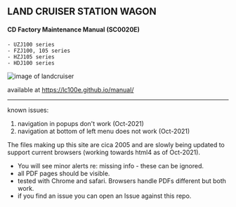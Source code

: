 
## LAND CRUISER STATION WAGON
#### CD Factory Maintenance Manual (SC0020E)

	- UZJ100 series
	- FZJ100, 105 series
	- HZJ105 series
	- HDJ100 series


![image of landcruiser](https://i.imgur.com/vKBx6Zz.jpg)


available at https://lc100e.github.io/manual/


---
known issues:
1. navigation in popups don't work (Oct-2021)
2. navigation at bottom of left menu does not work (Oct-2021)

The files making up this site are cica 2005 and are slowly being updated to support current browsers (working towards html4 as of Oct-2021).
- You will see minor alerts re: missing info - these can be ignored.
- all PDF pages should be visible.
- tested with Chrome and safari.  Browsers handle PDFs different but both work.
- if you find an issue you can open an Issue against this repo.

